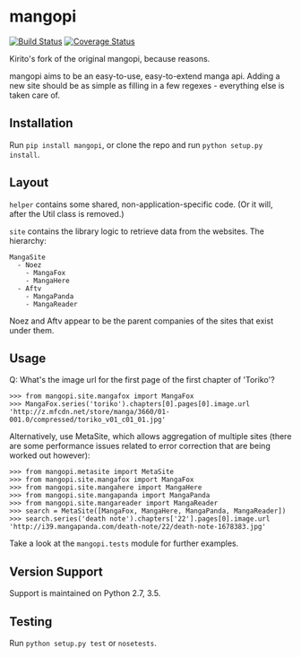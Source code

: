 # mangopi

[![Build Status](https://travis-ci.org/kiritofeng/mangopi.png)](https://travis-ci.org/kiritofeng/mangopi)
[![Coverage Status](https://coveralls.io/repos/jiaweihli/mangopi/badge.png?branch=master)](https://coveralls.io/r/jiaweihli/mangopi?branch=master)

Kirito's fork of the original mangopi, because reasons.

mangopi aims to be an easy-to-use, easy-to-extend manga api.  Adding a new site should be as simple
as filling in a few regexes - everything else is taken care of.

## Installation

Run `pip install mangopi`, or clone the repo and run `python setup.py install`.

## Layout

`helper` contains some shared, non-application-specific code.  (Or it will, after the Util class
is removed.)

`site` contains the library logic to retrieve data from the websites.  The hierarchy:

    MangaSite
      - Noez
        - MangaFox
        - MangaHere
      - Aftv
        - MangaPanda
        - MangaReader

Noez and Aftv appear to be the parent companies of the sites that exist under them.

## Usage

Q: What's the image url for the first page of the first chapter of 'Toriko'?

    >>> from mangopi.site.mangafox import MangaFox
    >>> MangaFox.series('toriko').chapters[0].pages[0].image.url
    'http://z.mfcdn.net/store/manga/3660/01-001.0/compressed/toriko_v01_c01_01.jpg'

Alternatively, use MetaSite, which allows aggregation of multiple sites (there are some performance
issues related to error correction that are being worked out however):

    >>> from mangopi.metasite import MetaSite
    >>> from mangopi.site.mangafox import MangaFox
    >>> from mangopi.site.mangahere import MangaHere
    >>> from mangopi.site.mangapanda import MangaPanda
    >>> from mangopi.site.mangareader import MangaReader
    >>> search = MetaSite([MangaFox, MangaHere, MangaPanda, MangaReader])
    >>> search.series('death note').chapters['22'].pages[0].image.url
    'http://i39.mangapanda.com/death-note/22/death-note-1678383.jpg'

Take a look at the `mangopi.tests` module for further examples.

## Version Support

Support is maintained on Python 2.7, 3.5.

## Testing

Run `python setup.py test` or `nosetests`.
